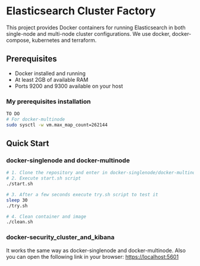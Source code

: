 # Elasticsearch Cluster Factory

This project provides Docker containers for running Elasticsearch in both single-node and multi-node cluster configurations. We use docker, docker-compose, kubernetes and terraform.

## Prerequisites
- Docker installed and running
- At least 2GB of available RAM
- Ports 9200 and 9300 available on your host

### My prerequisites installation
```bash
TO DO
# For docker-multinode
sudo sysctl -w vm.max_map_count=262144
```

## Quick Start

### docker-singlenode and docker-multinode
```bash
# 1. Clone the repository and enter in docker-singlenode/docker-multinode directory
# 2. Execute start.sh script
./start.sh

# 3. After a few seconds execute try.sh script to test it
sleep 30
./try.sh

# 4. Clean container and image
./clean.sh
```

### docker-security\_cluster\_and\_kibana
It works the same way as docker-singlenode and docker-multinode. Also you can open the following link in your browser: [https://localhost:5601](https://localhost:5601)


